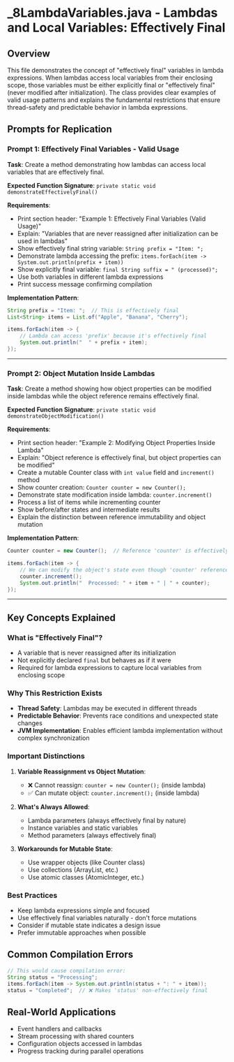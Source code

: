 # _8LambdaVariables.java - Lambdas and Local Variables: Effectively Final

## Overview
This file demonstrates the concept of "effectively final" variables in lambda expressions. When lambdas access local variables from their enclosing scope, those variables must be either explicitly final or "effectively final" (never modified after initialization). The class provides clear examples of valid usage patterns and explains the fundamental restrictions that ensure thread-safety and predictable behavior in lambda expressions.

## Prompts for Replication

### Prompt 1: Effectively Final Variables - Valid Usage
**Task**: Create a method demonstrating how lambdas can access local variables that are effectively final.

**Expected Function Signature**: `private static void demonstrateEffectivelyFinal()`

**Requirements**:
- Print section header: "Example 1: Effectively Final Variables (Valid Usage)"
- Explain: "Variables that are never reassigned after initialization can be used in lambdas"
- Show effectively final string variable: `String prefix = "Item: ";`
- Demonstrate lambda accessing the prefix: `items.forEach(item -> System.out.println(prefix + item))`
- Show explicitly final variable: `final String suffix = " (processed)";`
- Use both variables in different lambda expressions
- Print success message confirming compilation

**Implementation Pattern**:
```java
String prefix = "Item: ";  // This is effectively final
List<String> items = List.of("Apple", "Banana", "Cherry");

items.forEach(item -> {
    // Lambda can access 'prefix' because it's effectively final
    System.out.println("  " + prefix + item);
});
```

---

### Prompt 2: Object Mutation Inside Lambdas
**Task**: Create a method showing how object properties can be modified inside lambdas while the object reference remains effectively final.

**Expected Function Signature**: `private static void demonstrateObjectModification()`

**Requirements**:
- Print section header: "Example 2: Modifying Object Properties Inside Lambda"
- Explain: "Object reference is effectively final, but object properties can be modified"
- Create a mutable Counter class with `int value` field and `increment()` method
- Show counter creation: `Counter counter = new Counter();`
- Demonstrate state modification inside lambda: `counter.increment()`
- Process a list of items while incrementing counter
- Show before/after states and intermediate results
- Explain the distinction between reference immutability and object mutation

**Implementation Pattern**:
```java
Counter counter = new Counter();  // Reference 'counter' is effectively final

items.forEach(item -> {
    // We can modify the object's state even though 'counter' reference is effectively final
    counter.increment();
    System.out.println("  Processed: " + item + " | " + counter);
});
```

---

## Key Concepts Explained

### What is "Effectively Final"?
- A variable that is never reassigned after its initialization
- Not explicitly declared `final` but behaves as if it were
- Required for lambda expressions to capture local variables from enclosing scope

### Why This Restriction Exists
- **Thread Safety**: Lambdas may be executed in different threads
- **Predictable Behavior**: Prevents race conditions and unexpected state changes
- **JVM Implementation**: Enables efficient lambda implementation without complex synchronization

### Important Distinctions
1. **Variable Reassignment vs Object Mutation**:
   - ❌ Cannot reassign: `counter = new Counter();` (inside lambda)
   - ✅ Can mutate object: `counter.increment();` (inside lambda)

2. **What's Always Allowed**:
   - Lambda parameters (always effectively final by nature)
   - Instance variables and static variables
   - Method parameters (always effectively final)

3. **Workarounds for Mutable State**:
   - Use wrapper objects (like Counter class)
   - Use collections (ArrayList, etc.)
   - Use atomic classes (AtomicInteger, etc.)

### Best Practices
- Keep lambda expressions simple and focused
- Use effectively final variables naturally - don't force mutations
- Consider if mutable state indicates a design issue
- Prefer immutable approaches when possible

## Common Compilation Errors
```java
// This would cause compilation error:
String status = "Processing";
items.forEach(item -> System.out.println(status + ": " + item));
status = "Completed";  // ❌ Makes 'status' non-effectively final
```

## Real-World Applications
- Event handlers and callbacks
- Stream processing with shared counters
- Configuration objects accessed in lambdas
- Progress tracking during parallel operations
